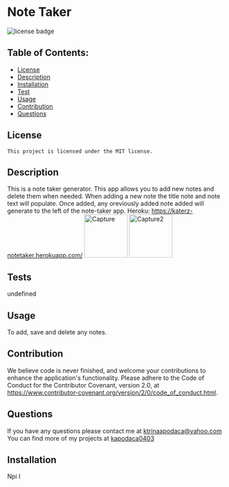 # Note Taker

![license badge](https://img.shields.io/badge/License-MIT-lightgrey.svg)

## Table of Contents:

- [License](#license)
- [Description](#description)
- [Installation](#installation)
- [Test](#test)
- [Usage](#usage)
- [Contribution](#contribution)
- [Questions](#questions)

## License

    This project is licensed under the MIT license.

## Description

This is a note taker generator. This app allows you to add new notes and delete them when needed. When adding a new note the title note and note text will populate. Once added, any oreviously added note added will generate to the left of the note-taker app.
Heroku: https://katerz-notetaker.herokuapp.com/
<img width="100" alt="Capture" src="https://user-images.githubusercontent.com/87509827/136321284-c68d960b-0470-47f4-9ac1-efed07958a61.PNG">
<img width="100" alt="Capture2" src="https://user-images.githubusercontent.com/87509827/136321288-3390f181-6db1-4cc5-af07-4a6398aba4ff.PNG">

## Tests

undefined

## Usage
To add, save and delete any notes. 

## Contribution

We believe code is never finished, and welcome your contributions to enhance the application's functionality. Please adhere to the Code of Conduct for the Contributor Covenant, version 2.0, at https://www.contributor-covenant.org/version/2/0/code_of_conduct.html.

## Questions

If you have any questions please contact me at ktrinaapodaca@yahoo.com You can find more of my projects at [kapodaca0403](https://github.com/kapodaca0403)

## Installation

Npi I
